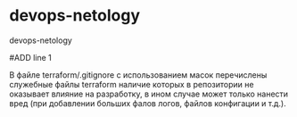 # devops-netology
devops-netology

#ADD line 1

В файле terraform/.gitignore с использованием масок перечислены служебные файлы terraform наличие которых в репозитории не оказывает влияние на разработку, в ином случае может только нанести вред (при добавлении больших фалов логов, файлов конфигации и т.д.).
